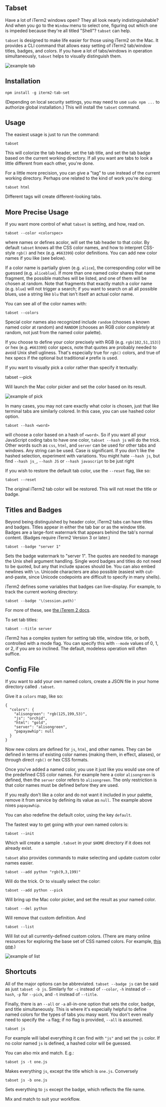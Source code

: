 Tabset
------

Have a lot of iTerm2 windows open? They all look nearly indistinguishable?
And when you go to the `Window` menu to select one, figuring out
which one is impeded because they're all titled "Shell"?  `tabset`
can help.

`tabset` is designed to make life easier for those using iTerm2 on
the Mac. It provides a CLI command that allows easy setting of
iTerm2 tab/window titles, badges, and colors. If you have a lot of
tabs/windows in operation simultaneously, `tabset` helps to visually
distinguish them.

![example tab](./docs/basic.png)

Installation
------------

    npm install -g iterm2-tab-set

(Depending on local security settings, you may need
to use `sudo npm ...` to authorize global installation.)
This will install the `tabset` command.

Usage
-----

The easiest usage is just to run the command:

    tabset

This will colorize the tab header, set the tab
title, and set the tab badge based on the current
working directory.  If all you want are tabs to
look a little different from each other, you're done.

For a little more precision, you can give a "tag" to
use instead of the current working directory. Perhaps
one related to the kind of work you're doing:

    tabset html

Different tags will create different-looking tabs.

More Precise Usage
------------------

If you want more control of what `tabset` is setting,
and how, read on.

    tabset --color <colorspec>

where <colorspec> names or defines acolor,
will set the tab header to that color.
By default `tabset` knows all the CSS color names,
and how to interpret CSS-style `rgb()` and hex
(e.g. `#663399`) color definitions. You can add
new color names if you like (see below).

If a color name is partially given (e.g. `alice`),
the corresponding color will be guessed (e.g.
`aliceblue`).  If more than one named color
shares that name fragment, the possible matches
will be listed, and one of them will be chosen
at random. Note that fragments that exactly match
a color name (e.g. `blue`) will not trigger a
search; if you want to search on all
all possible blues, use a string like `blu` that
isn't itself an actual color name.

You can see all of the color names with:

    tabset --colors

Special color names also recognized include `random`
(chooses a known named color at random) and
`RANDOM` (chooses an RGB color *completely*
at random, not just from the named color
palette).

If you choose to define your color precisely with RGB (e.g.
`rgb(102,51,153)`) or hex (e.g. `#663399`) color specs, note that quotes are
probably needed to avoid Unix shell ugliness. That's especially true for
`rgb()` colors, and true of hex specs if the optional but traditional `#`
prefix is used.

If you want to visually pick a color rather than
specify it textually:

   tabset --pick

Will launch the Mac color picker and set the color
based on its result.

![example of pick](./docs/pick.png)

In many cases, you may not care exactly what color is
chosen, just that like terminal tabs are similarly
colored. In this case, you can use hashed color option.

    tabset --hash <word>

will choose a color based on a hash of `<word>`. So if
you want all your JavaScript coding tabs to have one color,
`tabset --hash js` will do the trick. Other
words such as `css`, `html`, and `server` can be used
for other tabs and windows.
Any string can be used. Case *is* significant.
If you don't like the hashed selection, experiment with
variations. You might hate `--hash js`, but find
`--hash js_`, `--hash JS` or `--hash javascript` to be just right


If you wish to restore the default tab color, use the `--reset` flag, like so:

    tabset --reset

The original iTerm2 tab color will be restored. This will not reset the title
or badge.

Titles and Badges
-----------------

Beyond being distinguished by header color, iTerm2 tabs can have titles and
badges. Titles appear in either the tab bar or as the window title. Badges
are a large-font watermark that appears behind the tab's normal content.
(Badges require iTerm2 Version 3 or later.)

    tabset --badge "server 1"

Sets the badge watermark to "server 1". The quotes are needed
to manage the Unix shell argument handling. Single word badges
and titles do not need to be quoted, but any that include spaces
should be. You can also embed newlines with `\n`.
Unicode characters are also possible (easiest with cut-and-paste,
since Unicode codepoints are difficult to specify in many shells).

iTerm2 defines some variables that badges can live-display. For example,
to track the current working directory:

    tabset --badge '\(session.path)'

For more of these, see
[the iTerem 2 docs](https://www.iterm2.com/documentation-badges.html).

To set tab titles:

    tabset --title server

iTerm2 has a complex system for setting tab title, window title, or both,
controlled with a mode flag. You can specify this with `--mode`
values of 0, 1, or 2, if you are so inclined. The default, modeless
operation will often suffice.

Config File
-----------

If you want to add your own named colors, create a JSON file
in your home directory called `.tabset`.

Give it a `colors` map, like so:

    {
      "colors": {
        "alisongreen": "rgb(125,199,53)",
        "js": "orchid",
        "html": "gold",
        "server": "alisongreen",
        "papayawhip": null
      }
    }

Now new colors are defined for `js`, `html`, and other names. They can be
defined in terms of existing color names (making them, in effect, aliases),
or through direct `rgb()` or hex CSS formats.

Once you've added a named color, you use it just like you would use one of
the predefined CSS color names. For example here a color `alisongreen` is
defined, then the `server` color refers to `alisongreen`. The only
restriction is that color names must be defined before they are used.

If you really don't like a color and do not want it included in your
palette, remove it from service by defining its value as `null`. The
example above nixes `papayawhip`.

You can also redefine the default color, using the key `default`.

The fastest way to get going with your own named colors is:

    tabset --init

Which will create a sample
`.tabset` in your `$HOME` directory if it does
not already exist.

`tabset` also provides commands to make selecting and update
custom color
names easier.

    tabset --add python "rgb(9,3,199)"

Will do the trick. Or to visually select the color:

    tabset --add python --pick

Will bring up the Mac color picker, and set the result
as your named color.

    tabset --del python

Will remove that custom definition. And

    tabset --list

Will list out all currently-defined custom colors.
(There are many online resources for exploring the
base set of CSS named colors. For example,
[this one](http://www.crockford.com/wrrrld/color.html).)

![example of list](./docs/list.png)


Shortcuts
---------

All of the major options can be abbreviated. `tabset --badge js` can be
said as just `tabset -b js`. Similarly for `-c` instead of `--color`,
`-h` instead of `--hash`, `-p` for `--pick`, and `-t` instead of `--title`.

Finally, there is an `--all` or `-a` all-in-one option that sets the color, badge, and
title simultaneously. This is where it's especially helpful to define named
colors for the types of tabs you masy want. You don't even really need to
specify the `-a` flag; if no flag is provided, `--all` is assumed.

    tabset js

For example will label everything it can find with `"js"` and set the `js` color.
If no color named `js` is defined, a hashed color will be guessed.

You can also mix and match. E.g.:

    tabset js -t one.js

Makes everything `js`, except the title which is `one.js`. Conversely

    tabset js -b one.js

Sets everything to `js` except the badge, which reflects the file name.

Mix and match to suit your workflow.
